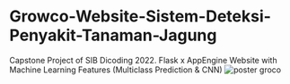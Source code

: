 # Growco-Website-Sistem-Deteksi-Penyakit-Tanaman-Jagung
Capstone Project of SIB Dicoding 2022. Flask x AppEngine Website with Machine Learning Features (Multiclass Prediction &amp; CNN)
![poster groco](https://user-images.githubusercontent.com/110981649/206897122-0638e18d-f2e1-4a3e-9c4b-102110231ab6.png)
